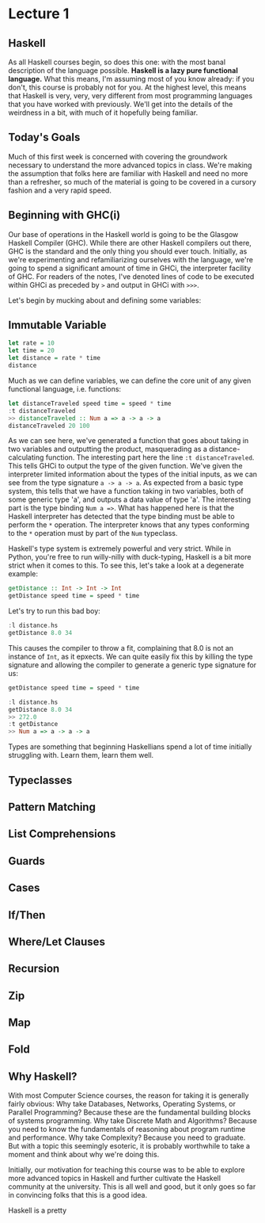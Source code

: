 # Lecture 1
## Haskell
As all Haskell courses begin, so does this one: with the most banal description of the language possible. **Haskell is a lazy pure functional language.** What this means, I'm assuming most of you know already: if you don't, this course is probably not for you. At the highest level, this means that Haskell is very, very, very different from most programming languages that you have worked with previously. We'll get into the details of the weirdness in a bit, with much of it hopefully being familiar.

## Today's Goals
Much of this first week is concerned with covering the groundwork necessary to understand the more advanced topics in class. We're making the assumption that folks here are familiar with Haskell and need no more than a refresher, so much of the material is going to be covered in a cursory fashion and a very rapid speed.

## Beginning with GHC(i)
Our base of operations in the Haskell world is going to be the Glasgow Haskell Compiler (GHC). While there are other Haskell compilers out there, GHC is the standard and the only thing you should ever touch. Initially, as we're experimenting and refamiliarizing ourselves with the language, we're going to spend a significant amount of time in GHCi, the interpreter facility of GHC. For readers of the notes, I've denoted lines of code to be executed within GHCi as preceded by `>` and output in GHCi with `>>>`.

Let's begin by mucking about and defining some variables:


## Immutable Variable
```haskell
let rate = 10
let time = 20
let distance = rate * time
distance
```
Much as we can define variables, we can define the core unit of any given functional language, i.e. functions:
```haskell
let distanceTraveled speed time = speed * time
:t distanceTraveled
>> distanceTraveled :: Num a => a -> a -> a
distanceTraveled 20 100
```
As we can see here, we've generated a function that goes about taking in two variables and outputting the product, masquerading as a distance-calculating function. The interesting part here the line `:t distanceTraveled`. This tells GHCi to output the type of the given function. We've given the interpreter limited information about the types of the initial inputs, as we can see from the type signature `a -> a -> a`. As expected from a basic type system, this tells that we have a function taking in two variables, both of some generic type 'a', and outputs a data value of type 'a'. The interesting part is the type binding `Num a =>`. What has happened here is that the Haskell interpreter has detected that the type binding must be able to perform the `*` operation. The interpreter knows that any types conforming to the `*` operation must by part of the `Num` typeclass.

Haskell's type system is extremely powerful and very strict. While in Python, you're free to run willy-nilly with duck-typing, Haskell is a bit more strict when it comes to this. To see this, let's take a look at a degenerate example:
```haskell
getDistance :: Int -> Int -> Int
getDistance speed time = speed * time
```
Let's try to run this bad boy:
```haskell
:l distance.hs
getDistance 8.0 34
```
This causes the compiler to throw a fit, complaining that 8.0 is not an instance of `Int`, as it epxects. We can quite easily fix this by killing the type signature and allowing the compiler to generate a generic type signature for us:
```haskell
getDistance speed time = speed * time

:l distance.hs
getDistance 8.0 34
>> 272.0
:t getDistance
>> Num a => a -> a -> a
```
Types are something that beginning Haskellians spend a lot of time initially struggling with. Learn them, learn them well.

## Typeclasses

## Pattern Matching

## List Comprehensions

## Guards

## Cases

## If/Then

## Where/Let Clauses

## Recursion

## Zip

## Map

## Fold


## Why Haskell?
With most Computer Science courses, the reason for taking it is generally fairly obvious: Why take Databases, Networks, Operating Systems, or Parallel Programming? Because these are the fundamental building blocks of systems programming. Why take Discrete Math and Algorithms? Because you need to know the fundamentals of reasoning about program runtime and performance. Why take Complexity? Because you need to graduate. But with a topic this seemingly esoteric, it is probably worthwhile to take a moment and think about why we're doing this.

Initially, our motivation for teaching this course was to be able to explore more advanced topics in Haskell and further cultivate the Haskell community at the university. This is all well and good, but it only goes so far in convincing folks that this is a good idea.

Haskell is a pretty 